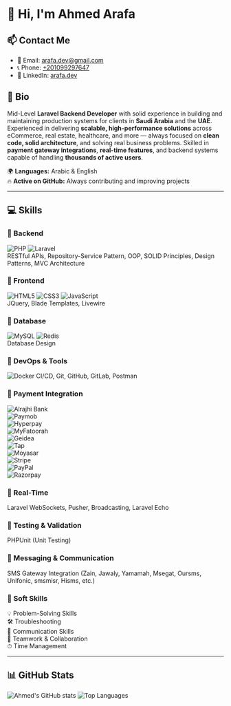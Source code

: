 # 👋 Hi, I'm Ahmed Arafa

## 📫 Contact Me
- 📧 Email: [arafa.dev@gmail.com](mailto:arafa.dev@gmail.com)  
- 📞 Phone: [+201099297647](tel:+201099297647)  
- 🔗 LinkedIn: [arafa.dev](https://www.linkedin.com/in/arafadev/)

## 📝 Bio
Mid-Level **Laravel Backend Developer** with solid experience in building and maintaining production systems for clients in **Saudi Arabia** and the **UAE**. Experienced in delivering **scalable, high-performance solutions** across eCommerce, real estate, healthcare, and more — always focused on **clean code, solid architecture**, and solving real business problems. Skilled in **payment gateway integrations**, **real-time features**, and backend systems capable of handling **thousands of active users**.  

🌍 **Languages:** Arabic & English  
🔥 **Active on GitHub:** Always contributing and improving projects

---

## 💻 Skills

### 🔹 Backend
![PHP](https://img.shields.io/badge/PHP-8.3-blue?style=for-the-badge&logo=php&logoColor=white)
![Laravel](https://img.shields.io/badge/Laravel-10/11-red?style=for-the-badge&logo=laravel&logoColor=white)  
RESTful APIs, Repository-Service Pattern, OOP, SOLID Principles, Design Patterns, MVC Architecture

### 🔹 Frontend
![HTML5](https://img.shields.io/badge/HTML5-E34F26?style=for-the-badge&logo=html5&logoColor=white)
![CSS3](https://img.shields.io/badge/CSS3-1572B6?style=for-the-badge&logo=css3&logoColor=white)
![JavaScript](https://img.shields.io/badge/JavaScript-F7DF1E?style=for-the-badge&logo=javascript&logoColor=black)  
JQuery, Blade Templates, Livewire

### 🔹 Database
![MySQL](https://img.shields.io/badge/MySQL-4479A1?style=for-the-badge&logo=mysql&logoColor=white)
![Redis](https://img.shields.io/badge/Redis-DC382D?style=for-the-badge&logo=redis&logoColor=white)  
Database Design

### 🔹 DevOps & Tools
![Docker](https://img.shields.io/badge/Docker-2496ED?style=for-the-badge&logo=docker&logoColor=white)
CI/CD, Git, GitHub, GitLab, Postman

### 🔹 Payment Integration
![Alrajhi Bank](https://img.shields.io/badge/AlrajhiBank-blue?style=for-the-badge)  
![Paymob](https://img.shields.io/badge/Paymob-blue?style=for-the-badge)  
![Hyperpay](https://img.shields.io/badge/Hyperpay-blue?style=for-the-badge)  
![MyFatoorah](https://img.shields.io/badge/MyFatoorah-blue?style=for-the-badge)  
![Geidea](https://img.shields.io/badge/Geidea-blue?style=for-the-badge)  
![Tap](https://img.shields.io/badge/Tap-blue?style=for-the-badge)  
![Moyasar](https://img.shields.io/badge/Moyasar-blue?style=for-the-badge)  
![Stripe](https://img.shields.io/badge/Stripe-6772E5?style=for-the-badge&logo=stripe&logoColor=white)  
![PayPal](https://img.shields.io/badge/PayPal-003087?style=for-the-badge&logo=paypal&logoColor=white)  
![Razorpay](https://img.shields.io/badge/Razorpay-FF2E2E?style=for-the-badge)

### 🔹 Real-Time
Laravel WebSockets, Pusher, Broadcasting, Laravel Echo

### 🔹 Testing & Validation
PHPUnit (Unit Testing)

### 🔹 Messaging & Communication
SMS Gateway Integration (Zain, Jawaly, Yamamah, Msegat, Oursms, Unifonic, smsmisr, Hisms, etc.)

### 🔹 Soft Skills
💡 Problem-Solving Skills  
🛠 Troubleshooting  
💬 Communication Skills  
🤝 Teamwork & Collaboration  
⏱ Time Management

---

## 📊 GitHub Stats
![Ahmed's GitHub stats](https://github-readme-stats.vercel.app/api?username=arafa-dev&show_icons=true&theme=radical&hide_title=true)
![Top Languages](https://github-readme-stats.vercel.app/api/top-langs/?username=arafa-dev&layout=compact&theme=radical)
